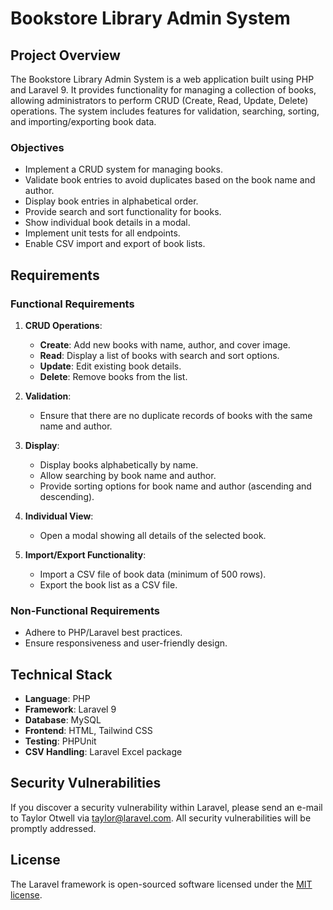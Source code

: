 # Bookstore Library Admin System

## Project Overview

The Bookstore Library Admin System is a web application built using PHP and Laravel 9. It provides functionality for managing a collection of books, allowing administrators to perform CRUD (Create, Read, Update, Delete) operations. The system includes features for validation, searching, sorting, and importing/exporting book data.

### Objectives

- Implement a CRUD system for managing books.
- Validate book entries to avoid duplicates based on the book name and author.
- Display book entries in alphabetical order.
- Provide search and sort functionality for books.
- Show individual book details in a modal.
- Implement unit tests for all endpoints.
- Enable CSV import and export of book lists.

## Requirements

### Functional Requirements

1. **CRUD Operations**:
   - **Create**: Add new books with name, author, and cover image.
   - **Read**: Display a list of books with search and sort options.
   - **Update**: Edit existing book details.
   - **Delete**: Remove books from the list.

2. **Validation**:
   - Ensure that there are no duplicate records of books with the same name and author.

3. **Display**:
   - Display books alphabetically by name.
   - Allow searching by book name and author.
   - Provide sorting options for book name and author (ascending and descending).

4. **Individual View**:
   - Open a modal showing all details of the selected book.

5. **Import/Export Functionality**:
   - Import a CSV file of book data (minimum of 500 rows).
   - Export the book list as a CSV file.

### Non-Functional Requirements

- Adhere to PHP/Laravel best practices.
- Ensure responsiveness and user-friendly design.

## Technical Stack

- **Language**: PHP
- **Framework**: Laravel 9
- **Database**: MySQL
- **Frontend**: HTML, Tailwind CSS
- **Testing**: PHPUnit
- **CSV Handling**: Laravel Excel package

## Security Vulnerabilities

If you discover a security vulnerability within Laravel, please send an e-mail to Taylor Otwell via [taylor@laravel.com](mailto:taylor@laravel.com). All security vulnerabilities will be promptly addressed.

## License

The Laravel framework is open-sourced software licensed under the [MIT license](https://opensource.org/licenses/MIT).

